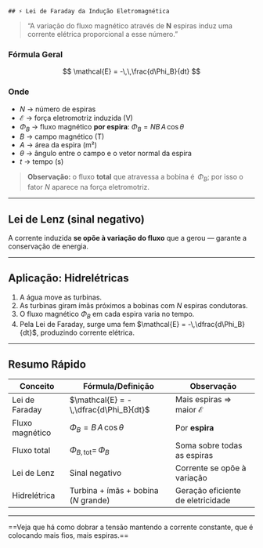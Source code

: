 	## ⚡ Lei de Faraday da Indução Eletromagnética

> “A variação do fluxo magnético através de **N** espiras induz uma corrente elétrica proporcional a esse número.”

### Fórmula Geral

$$
\mathcal{E} = -\,\,\frac{d\Phi_B}{dt}
$$

### Onde

- $N$ → número de espiras  
- $\mathcal{E}$ → força eletromotriz induzida (V)  
- $\Phi_B$ → fluxo magnético **por espira**: $\Phi_B = N B \, A \, \cos\theta$  
- $B$ → campo magnético (T)  
- $A$ → área da espira (m²)  
- $\theta$ → ângulo entre o campo e o vetor normal da espira  
- $t$ → tempo (s)  

> **Observação:** o fluxo **total** que atravessa a bobina é $\,\Phi_B$; por isso o fator $N$ aparece na força eletromotriz.

---

##  Lei de Lenz (sinal negativo)

A corrente induzida **se opõe à variação do fluxo** que a gerou — garante a conservação de energia.

---

##  Aplicação: Hidrelétricas

1. A água move as turbinas.  
2. As turbinas giram ímãs próximos a bobinas com $N$ espiras condutoras.  
3. O fluxo magnético $\Phi_B$ em cada espira varia no tempo.  
4. Pela Lei de Faraday, surge uma fem $\mathcal{E} = -\,\dfrac{d\Phi_B}{dt}$, produzindo corrente elétrica.  

---

## Resumo Rápido

| Conceito        | Fórmula/Definição                      | Observação                                     |
| --------------- | -------------------------------------- | ---------------------------------------------- |
| Lei de Faraday  | $\mathcal{E} = -\,\dfrac{d\Phi_B}{dt}$ | Mais espiras $\Rightarrow$ maior $\mathcal{E}$ |
| Fluxo magnético | $\Phi_B = B \, A \, \cos\theta$        | Por **espira**                                 |
| Fluxo total     | $\Phi_{B,\text{tot}} =  \, \Phi_B$     | Soma sobre todas as espiras                    |
| Lei de Lenz     | Sinal negativo                         | Corrente se opõe à variação                    |
| Hidrelétrica    | Turbina + ímãs + bobina ($N$ grande)   | Geração eficiente de eletricidade              |

---

==Veja que há como dobrar a tensão mantendo a corrente constante, que é colocando mais fios, mais espiras.==